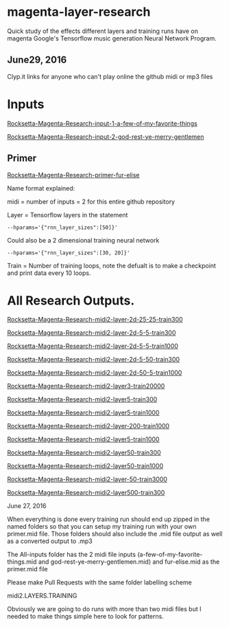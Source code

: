 # magenta-layer-research
Quick study of the effects different layers and training runs have on magenta Google's Tensorflow music generation Neural Network Program.


## June29, 2016

Clyp.it links for anyone who can't play online the github midi or mp3 files

# Inputs

[Rocksetta-Magenta-Research-input-1-a-few-of-my-favorite-things](https://clyp.it/gvz5zm1s)

[Rocksetta-Magenta-Research-input-2-god-rest-ye-merry-gentlemen](https://clyp.it/kq32hfdx)


## Primer

[Rocksetta-Magenta-Research-primer-fur-elise](https://clyp.it/4eiuopgx)





Name format explained:

midi = number of inputs = 2 for this entire github repository

Layer = Tensorflow layers in the statement 

```
--hparams='{"rnn_layer_sizes":[50]}'
```
Could also be a 2 dimensional training neural network 
```
--hparams='{"rnn_layer_sizes":[30, 20]}'
```

Train = Number of training loops, note the defualt is to make a checkpoint and print data every 10 loops.


# All Research Outputs.

[Rocksetta-Magenta-Research-midi2-layer-2d-25-25-train300](https://clyp.it/hvwmwuuf)

[Rocksetta-Magenta-Research-midi2-layer-2d-5-5-train300](https://clyp.it/2dhmycye)

[Rocksetta-Magenta-Research-midi2-layer-2d-5-5-train1000](https://clyp.it/0nohxd40)

[Rocksetta-Magenta-Research-midi2-layer-2d-5-50-train300](https://clyp.it/mrrxf4nu)

[Rocksetta-Magenta-Research-midi2-layer-2d-50-5-train1000](https://clyp.it/meiefeop)

[Rocksetta-Magenta-Research-midi2-layer3-train20000](https://clyp.it/0vpjpwsw)

[Rocksetta-Magenta-Research-midi2-layer5-train300](https://clyp.it/nam41t5f)

[Rocksetta-Magenta-Research-midi2-layer5-train1000](https://clyp.it/ahn05ged)

[Rocksetta-Magenta-Research-midi2-layer-200-train1000](https://clyp.it/pa3tz0dh)

[Rocksetta-Magenta-Research-midi2-layer5-train1000](https://clyp.it/prydx2v4)

[Rocksetta-Magenta-Research-midi2-layer50-train300](https://clyp.it/lswzxuff)

[Rocksetta-Magenta-Research-midi2-layer50-train1000](https://clyp.it/h3sxnrwc)

[Rocksetta-Magenta-Research-midi2-layer-50-train3000](https://clyp.it/xto2didu)

[Rocksetta-Magenta-Research-midi2-layer500-train300](https://clyp.it/klpanuli)










June 27, 2016

When everything is done every training run should end up zipped in the named folders so that you can setup my training run with your own primer.mid file. Those folders should also include the .mid file output as well as a converted output to .mp3



The All-inputs folder has the 2 midi file inputs (a-few-of-my-favorite-things.mid and god-rest-ye-merry-gentlemen.mid) and fur-elise.mid as the primer.mid file

Please make Pull Requests with the same folder labelling scheme

midi2.LAYERS.TRAINING

Obviously we are going to do runs with more than two midi files but I needed to make things simple here to look for patterns.


